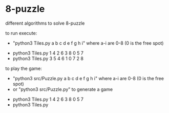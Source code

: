 # 8-puzzle
 different algorithms to solve 8-puzzle


to run execute:
- "python3 Tiles.py a b c d e f g h i" where a-i are 0-8 (0 is the free spot)
* python3 Tiles.py 1 4 2 6 3 8 0 5 7
* python3 Tiles.py 3 5 4 6 1 0 7 2 8

to play the game:
- "python3 src/Puzzle.py a b c d e f g h i" where a-i are 0-8 (0 is the free spot)
- or "python3 src/Puzzle.py" to generate a game
* python3 Tiles.py 1 4 2 6 3 8 0 5 7
* python3 Tiles.py
